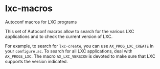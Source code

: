 # lxc-macros
Autoconf macros for LXC programs

This set of Autoconf macros allow to search for the various LXC applications and to check the current version of LXC.

For example, to search for `lxc-create`, you can use `AX_PROG_LXC_CREATE` in your `configure.ac`. To search for all LXC applications, deal with `AX_PROGS_LXC`. The macro `AX_LXC_VERSION` is devoted to make sure that LXC supports the version indicated.
